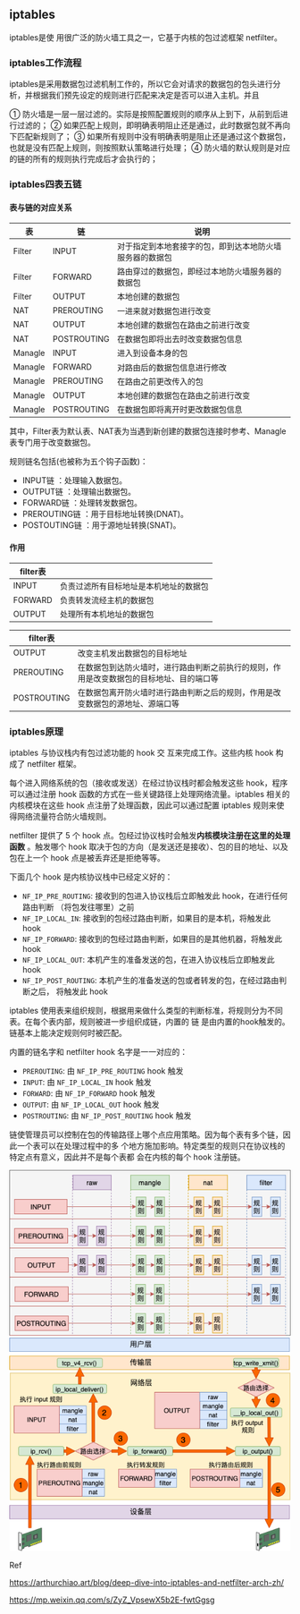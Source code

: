 ## iptables

iptables是使 用很广泛的防火墙工具之一，它基于内核的包过滤框架 netfilter。

### iptables工作流程
iptables是采用数据包过滤机制工作的，所以它会对请求的数据包的包头进行分析，并根据我们预先设定的规则进行匹配来决定是否可以进入主机。并且

① 防火墙是一层一层过滤的。实际是按照配置规则的顺序从上到下，从前到后进行过滤的；
② 如果匹配上规则，即明确表明阻止还是通过，此时数据包就不再向下匹配新规则了；
③ 如果所有规则中没有明确表明是阻止还是通过这个数据包，也就是没有匹配上规则，则按照默认策略进行处理；
④ 防火墙的默认规则是对应的链的所有的规则执行完成后才会执行的；

### iptables四表五链

#### 表与链的对应关系

| 表      | 链          | 说明                                                     |
| ------- | ----------- | -------------------------------------------------------- |
| Filter  | INPUT       | 对于指定到本地套接字的包，即到达本地防火墙服务器的数据包 |
| Filter  | FORWARD     | 路由穿过的数据包，即经过本地防火墙服务器的数据包         |
| Filter  | OUTPUT      | 本地创建的数据包                                         |
| NAT     | PREROUTING  | 一进来就对数据包进行改变                                 |
| NAT     | OUTPUT      | 本地创建的数据包在路由之前进行改变                       |
| NAT     | POSTROUTING | 在数据包即将出去时改变数据包信息                         |
| Managle | INPUT       | 进入到设备本身的包                                       |
| Managle | FORWARD     | 对路由后的数据包信息进行修改                             |
| Managle | PREROUTING  | 在路由之前更改传入的包                                   |
| Managle | OUTPUT      | 本地创建的数据包在路由之前进行改变                       |
| Managle | POSTROUTING | 在数据包即将离开时更改数据包信息                     

其中，Filter表为默认表、NAT表为当遇到新创建的数据包连接时参考、Managle表专门用于改变数据包。

规则链名包括(也被称为五个钩子函数)：

- INPUT链 ：处理输入数据包。
- OUTPUT链 ：处理输出数据包。
- FORWARD链 ：处理转发数据包。
- PREROUTING链 ：用于目标地址转换(DNAT)。
- POSTOUTING链 ：用于源地址转换(SNAT)。

#### 作用

| filter表 |                                        |
| -------- | -------------------------------------- |
| INPUT    | 负责过滤所有目标地址是本机地址的数据包 |
| FORWARD  | 负责转发流经主机的数据包               |
| OUTPUT   | 处理所有本机地址的数据包               |

| filter表    |                                                              |
| ----------- | ------------------------------------------------------------ |
| OUTPUT      | 改变主机发出数据包的目标地址                                 |
| PREROUTING  | 在数据包到达防火墙时，进行路由判断之前执行的规则，作用是改变数据包的目标地址、目的端口等 |
| POSTROUTING | 在数据包离开防火墙时进行路由判断之后的规则，作用是改变数据包的源地址、源端口等 |


### iptables原理

iptables 与协议栈内有包过滤功能的 hook 交 互来完成工作。这些内核 hook 构成了 netfilter 框架。

每个进入网络系统的包（接收或发送）在经过协议栈时都会触发这些 hook，程序可以通过注册 hook 函数的方式在一些关键路径上处理网络流量。iptables 相关的内核模块在这些 hook 点注册了处理函数，因此可以通过配置 iptables 规则来使得网络流量符合防火墙规则。

netfilter 提供了 5 个 hook 点。包经过协议栈时会触发**内核模块注册在这里的处理函数** 。触发哪个 hook 取决于包的方向（是发送还是接收）、包的目的地址、以及包在上一个 hook 点是被丢弃还是拒绝等等。

下面几个 hook 是内核协议栈中已经定义好的：

- `NF_IP_PRE_ROUTING`: 接收到的包进入协议栈后立即触发此 hook，在进行任何路由判断 （将包发往哪里）之前
- `NF_IP_LOCAL_IN`: 接收到的包经过路由判断，如果目的是本机，将触发此 hook
- `NF_IP_FORWARD`: 接收到的包经过路由判断，如果目的是其他机器，将触发此 hook
- `NF_IP_LOCAL_OUT`: 本机产生的准备发送的包，在进入协议栈后立即触发此 hook
- `NF_IP_POST_ROUTING`: 本机产生的准备发送的包或者转发的包，在经过路由判断之后， 将触发此 hook

iptables 使用表来组织规则，根据用来做什么类型的判断标准，将规则分为不同表。在每个表内部，规则被进一步组织成链，内置的 链 是由内置的hook触发的。链基本上能决定规则何时被匹配。

内置的链名字和 netfilter hook 名字是一一对应的：

- `PREROUTING`: 由 `NF_IP_PRE_ROUTING` hook 触发
- `INPUT`: 由 `NF_IP_LOCAL_IN` hook 触发
- `FORWARD`: 由 `NF_IP_FORWARD` hook 触发
- `OUTPUT`: 由 `NF_IP_LOCAL_OUT` hook 触发
- `POSTROUTING`: 由 `NF_IP_POST_ROUTING` hook 触发

链使管理员可以控制在包的传输路径上哪个点应用策略。因为每个表有多个链，因此一个表可以在处理过程中的多 个地方施加影响。特定类型的规则只在协议栈的特定点有意义，因此并不是每个表都 会在内核的每个 hook 注册链。

<img src="./images/arch.png">

<img src="./images/overview.png">

Ref

https://arthurchiao.art/blog/deep-dive-into-iptables-and-netfilter-arch-zh/

https://mp.weixin.qq.com/s/ZyZ_VpsewX5b2E-fwtGgsg